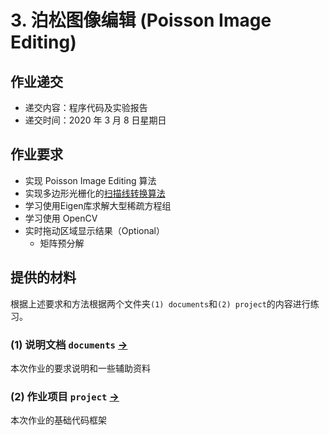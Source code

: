 # 3. 泊松图像编辑 (Poisson Image Editing)


## 作业递交

- 递交内容：程序代码及实验报告 
- 递交时间：2020 年 3 月 8 日星期日

## 作业要求

- 实现 Poisson Image Editing 算法
- 实现多边形光栅化的[扫描线转换算法](documents/ScanningLine.md) 
- 学习使用Eigen库求解大型稀疏方程组
- 学习使用 OpenCV
- 实时拖动区域显示结果（Optional）
  - 矩阵预分解


## 提供的材料

根据上述要求和方法根据两个文件夹`(1) documents`和`(2) project`的内容进行练习。

### (1) 说明文档 `documents` [->](documents/) 

本次作业的要求说明和一些辅助资料

### (2) 作业项目 `project` [->](project/) 

本次作业的基础代码框架

